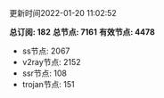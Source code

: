 更新时间2022-01-20 11:02:52

**总订阅: 182**
**总节点: 7161**
**有效节点: 4478**
- ss节点: 2067
- v2ray节点: 2152
- ssr节点: 108
- trojan节点: 151
